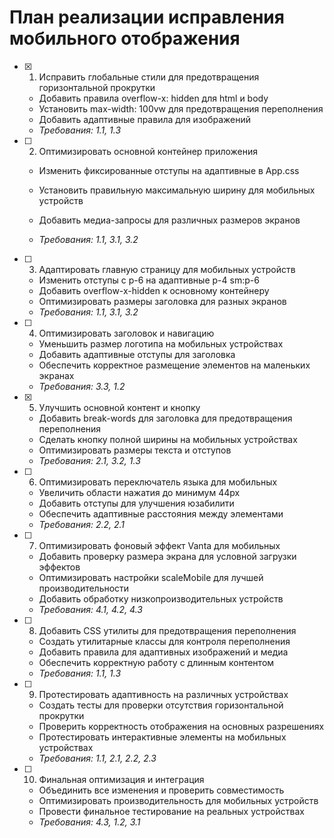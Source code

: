 # План реализации исправления мобильного отображения

- [x] 1. Исправить глобальные стили для предотвращения горизонтальной прокрутки


  - Добавить правила overflow-x: hidden для html и body
  - Установить max-width: 100vw для предотвращения переполнения
  - Добавить адаптивные правила для изображений
  - _Требования: 1.1, 1.3_



- [ ] 2. Оптимизировать основной контейнер приложения
  - Изменить фиксированные отступы на адаптивные в App.css
  - Установить правильную максимальную ширину для мобильных устройств


  - Добавить медиа-запросы для различных размеров экранов
  - _Требования: 1.1, 3.1, 3.2_

- [ ] 3. Адаптировать главную страницу для мобильных устройств
  - Изменить отступы с p-6 на адаптивные p-4 sm:p-6
  - Добавить overflow-x-hidden к основному контейнеру
  - Оптимизировать размеры заголовка для разных экранов
  - _Требования: 1.1, 3.1, 3.2_

- [ ] 4. Оптимизировать заголовок и навигацию
  - Уменьшить размер логотипа на мобильных устройствах
  - Добавить адаптивные отступы для заголовка
  - Обеспечить корректное размещение элементов на маленьких экранах
  - _Требования: 3.3, 1.2_

- [x] 5. Улучшить основной контент и кнопку


  - Добавить break-words для заголовка для предотвращения переполнения
  - Сделать кнопку полной ширины на мобильных устройствах
  - Оптимизировать размеры текста и отступов
  - _Требования: 2.1, 3.2, 1.3_




- [ ] 6. Оптимизировать переключатель языка для мобильных
  - Увеличить области нажатия до минимум 44px
  - Добавить отступы для улучшения юзабилити
  - Обеспечить адаптивные расстояния между элементами
  - _Требования: 2.2, 2.1_

- [ ] 7. Оптимизировать фоновый эффект Vanta для мобильных
  - Добавить проверку размера экрана для условной загрузки эффектов
  - Оптимизировать настройки scaleMobile для лучшей производительности
  - Добавить обработку низкопроизводительных устройств
  - _Требования: 4.1, 4.2, 4.3_

- [ ] 8. Добавить CSS утилиты для предотвращения переполнения
  - Создать утилитарные классы для контроля переполнения
  - Добавить правила для адаптивных изображений и медиа
  - Обеспечить корректную работу с длинным контентом
  - _Требования: 1.1, 1.3_

- [ ] 9. Протестировать адаптивность на различных устройствах
  - Создать тесты для проверки отсутствия горизонтальной прокрутки
  - Проверить корректность отображения на основных разрешениях
  - Протестировать интерактивные элементы на мобильных устройствах
  - _Требования: 1.1, 2.1, 2.2, 2.3_

- [ ] 10. Финальная оптимизация и интеграция
  - Объединить все изменения и проверить совместимость
  - Оптимизировать производительность для мобильных устройств
  - Провести финальное тестирование на реальных устройствах
  - _Требования: 4.3, 1.2, 3.1_